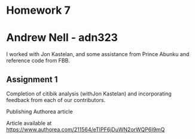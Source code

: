 # Homework 7
# Andrew Nell - adn323

I worked with Jon Kastelan, and some assistance from Prince Abunku and reference code from FBB.

## Assignment 1

Completion of citibik analysis (withJon Kastelan) and incorporating feedback from each of our contributors.

Publishing Authorea article

Article available at https://www.authorea.com/211564/eTIPF6jDuWN2orWQP6I9mQ
